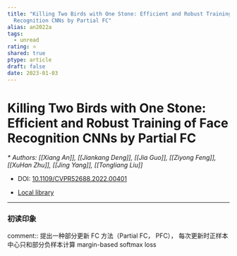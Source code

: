 ```yaml
---
title: "Killing Two Birds with One Stone: Efficient and Robust Training of Face
  Recognition CNNs by Partial FC"
alias: an2022a
tags:
  - unread
rating: ⭐
shared: true
ptype: article
draft: false
date: 2023-01-03
---
```



# Killing Two Birds with One Stone: Efficient and Robust Training of Face Recognition CNNs by Partial FC
<cite>* Authors: [[Xiang An]], [[Jiankang Deng]], [[Jia Guo]], [[Ziyong Feng]], [[XuHan Zhu]], [[Jing Yang]], [[Tongliang Liu]]</cite>

* DOI: [10.1109/CVPR52688.2022.00401](https://doi.org/10.1109/CVPR52688.2022.00401)

* [Local library](zotero://select/items/1_CFTITG4F)

***

### 初读印象

comment:: 提出一种部分更新 FC 方法（Partial FC， PFC）， 每次更新时正样本中心只和部分负样本计算 margin-based softmax loss


